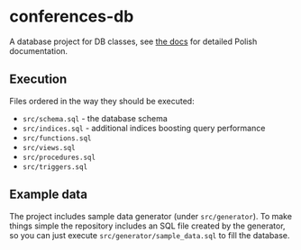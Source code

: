 # conferences-db

A database project for DB classes, see [the docs](docs/docs.md) for detailed Polish documentation.

## Execution

Files ordered in the way they should be executed:

- `src/schema.sql` - the database schema
- `src/indices.sql` - additional indices boosting query performance
- `src/functions.sql`
- `src/views.sql`
- `src/procedures.sql`
- `src/triggers.sql`

## Example data

The project includes sample data generator (under `src/generator`).
To make things simple the repository includes an SQL file created by the generator,
so you can just execute `src/generator/sample_data.sql` to fill the database.
